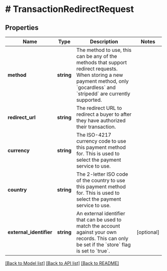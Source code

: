 # # TransactionRedirectRequest

## Properties

Name | Type | Description | Notes
------------ | ------------- | ------------- | -------------
**method** | **string** | The method to use, this can be any of the methods that support redirect requests.  When storing a new payment method, only &#x60;gocardless&#x60; and &#x60;stripedd&#x60; are currently supported. |
**redirect_url** | **string** | The redirect URL to redirect a buyer to after they have authorized their transaction. |
**currency** | **string** | The ISO-4217 currency code to use this payment method for. This is used to select the payment service to use. |
**country** | **string** | The 2-letter ISO code of the country to use this payment method for. This is used to select the payment service to use. |
**external_identifier** | **string** | An external identifier that can be used to match the account against your own records. This can only be set if the &#x60;store&#x60; flag is set to &#x60;true&#x60;. | [optional]

[[Back to Model list]](../../README.md#models) [[Back to API list]](../../README.md#endpoints) [[Back to README]](../../README.md)
